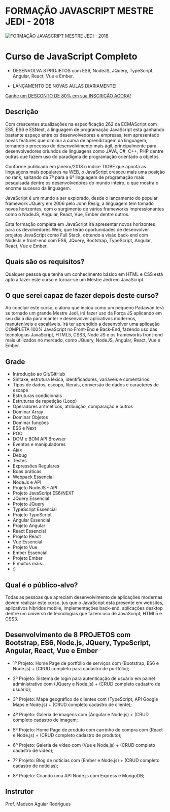 # FORMAÇÃO JAVASCRIPT MESTRE JEDI - 2018
![FORMAÇÃO JAVASCRIPT MESTRE JEDI - 2018](http://www.digitalcodigos.com.br/img-curso-js-v7-750-422.png)

# Curso de JavaScript Completo
- DESENVOLVA 8 PROJETOS com ES6, NodeJS, JQuery, TypeScript, Angular, React, Vue e Ember. 

-  LANÇAMENTO DE NOVAS AULAS DIARIAMENTE! 

[Ganhe um DESCONTO DE 80% em sua INSCRIÇÃO AGORA!](https://www.udemy.com/curso-de-javascript-completo-formacao-mestre-jedi-javascript/?couponCode=LANCAMENTO-80-DESCON)

## Descrição

Com crescentes atualizações na especificação 262 da ECMAScript com ES5, ES6 e ESNext, a linguagem de programação JavaScript esta ganhando bastante espaço entre os desenvolvedores e empresas, tem apresentado novas features que diminui a curva de aprendizagem da linguagem, tornando o processo de desenvolvimento mais ágil, principalmente para desenvolvedores oriundos de linguagens como JAVA, C#, C++, PHP dentre outras que fazem uso do paradigma de programação orientado a objetos.

Conforme publicado em janeiro/2018 o índice TIOBE que aponta as linguagens mais populares na WEB, o JavaScript cresceu mais uma posição no rank, saltando da 7ª para a 6ª linguagem de programação mais pesquisada dentre os desenvolvedores do mundo inteiro, o que mostra o enorme sucesso da linguagem.

JavaScript é um mundo a ser explorado, desde o lançamento do popular framework JQuery em 2006 pelo John Resig, a linguagem tem tomado novos horizontes, com o surgimento de vários frameworks impressionantes como o NodeJS, Angular, React, Vue, Ember dentre outros. 

Esta formação completa em JavaScript irá apresentar novos horizontes para os devolvedores Web, que terão oportunidades de desenvolver projetos JavaScript como Full Stack, obtendo a visão back-end com NodeJs e front-end com ES6, JQuery, Bootstrap, TypeScript, Angular, React, Vue e Ember.

## Quais são os requisitos?

Qualquer pessoa que tenha um conhecimento básico em HTML e CSS está apto a fazer este curso e tornar-se um Mestre Jedi em JavaScript.

## O que serei capaz de fazer depois deste curso?

Ao concluir este curso, o aluno que inciou como um pequeno Padawan terá se tornado um grande Mestre Jedi, irá fazer uso da Força JS aplicando em seu dia a dia para manter e desenvolver aplicativos modernos, manuteníveis e escaláveis.
Irá ter aprendido a desenvolver uma aplicação COMPLETA 100% JavaScript no Front-End e Back-End, fazendo uso das tecnologias JavaScript, HTML5, CSS3, Node JS e os frameworks front-end mais utilizados no mercado, como JQuery, NodeJS, Angular, React, Vue e Ember.

## Grade
- Introdução ao Git/GitHub
- Sintaxe, estrutura léxica, identificadores, variáveis e comentários
- Tipos de dados, escopo, literais, conversão de dados e caracteres de escape
- Estruturas condicionais
- Estruturas de repetição (Loop)
- Operadores aritméticos, atribuição, comparação e outros
- Dominar Array
- Dominar Objetos
- Dominar funções
- ES6 e Next
- POO
- DOM e BOM API Browser
- Eventos e manipuladores
- Ajax
- Debug
- Testes
- Expressões Regulares
- Boas práticas
- Webpack Essencial
- NodeJs e API
- Projeto NodeJS - API
- Projeto JavaScript ES6/NEXT
- JQuery Essencial
- Projeto JQuery
- TypeScript Essencial
- Projeto TypeScript
- Angular Essencial
- Projeto Angular
- React Essencial
- Projeto React
- Vue Essencial
- Projeto Vue
- Ember Essencial
- Projeto Ember
- E muitos mais... 
- :)

## Qual é o público-alvo?

Todas as pessoas que apreciam desenvolvimento de aplicações modernas devem realizar este curso, jus que o JavaScript esta presente em websites, aplicativos híbridos mobile, implementações back-end, aplicações desktop dentre um universo de tecnologias que fazem uso de JavaScript, HTML5 e CSS3.

## Desenvolvimento de 8 PROJETOS com Bootstrap, ES6, Node.js, JQuery, TypeScript, Angular, React, Vue e Ember

- 1º Projeto: Home Page de portfólio de serviços com  (Bootstrap, ES6 e Node.js)  + (CRUD completo para cadastro de portfólio);

- 2º Projeto: Sistema de login para autenticação de usuário em painel administrativo com (JQuery e Node.js) + (CRUD completo cadastro de usuário);

- 3º Projeto: Mapa geográfico de clientes com (TypeScript, API Google Maps e Node.js) + (CRUD completo cadastro de cliente);

- 4º Projeto: Galeria de imagens com (Angular e Node.js) + (CRUD completo cadastro de imagem;

- 5º Projeto: Home Page de produto com carrinho de compra com (React e Node.js) + (CRUD completo cadastro de produto);

- 6º Projeto: Galeria de vídeo com (Vue e Node.js) + (CRUD completo cadastro de vídeo);

- 7º Projeto: Blog de notícias com (Ember e Node.js) + (CRUD completo cadastro de notícias);

- 8º Projeto: Criando uma API Node.js com Express e MongoDB;


## Instrutor
Prof. Madson Aguiar Rodrigues
